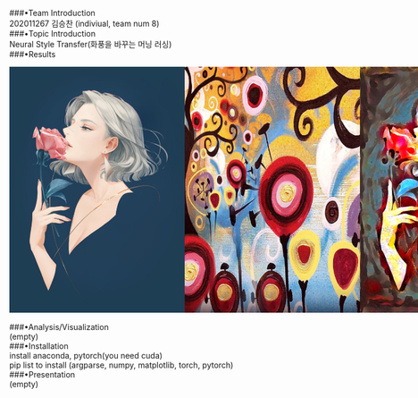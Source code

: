 ###•Team Introduction<br>
202011267 김승찬 (indiviual, team num 8)<br>
###•Topic Introduction<br>
Neural Style Transfer(화풍을 바꾸는 머닝 러싱)<br>
###•Results<br>

<div style="display: flex;">
  <img src="/output/combined_a01_candy height 50~1200/a01.jpg" width="314" height="440" />
  <img src="/output/combined_a01_candy height 50~1200/candy.jpg" width="314" height="440" />
  <img src="/output/combined_a01_candy height 50~1200/a01_candy_o_lbfgs_i_content_h_1200_m_vgg19_cw_100000.0_sw_30000.0_tv_1.0.jpg" width="314" height="440" />
</div>

<br>
###•Analysis/Visualization<br>
(empty)<br>
###•Installation<br>
install anaconda, pytorch(you need cuda)<br>
pip list to install (argparse, numpy, matplotlib, torch, pytorch)<br>
###•Presentation<br>
(empty)<br>
